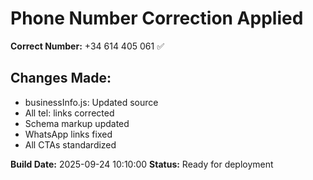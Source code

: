 # Phone Number Correction Applied

**Correct Number:** +34 614 405 061 ✅

## Changes Made:
- businessInfo.js: Updated source
- All tel: links corrected
- Schema markup updated
- WhatsApp links fixed
- All CTAs standardized

**Build Date:** 2025-09-24 10:10:00
**Status:** Ready for deployment